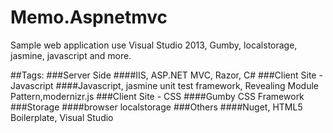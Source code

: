 # Memo.Aspnetmvc
Sample web application use Visual Studio 2013, Gumby, localstorage, jasmine, javascript and more.


##Tags:
###Server Side
####IIS, ASP.NET MVC, Razor, C#
###Client Site - Javascript
####Javascript, jasmine unit test framework, Revealing Module Pattern,modernizr.js
###Client Site - CSS
####Gumby CSS Framework
###Storage
####browser localstorage
###Others
####Nuget, HTML5 Boilerplate, Visual Studio
